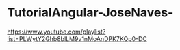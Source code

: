 # TutorialAngular-JoseNaves-

https://www.youtube.com/playlist?list=PLWytY2Ghb8blLM9v1nMoAnDPK7KQp0-DC

